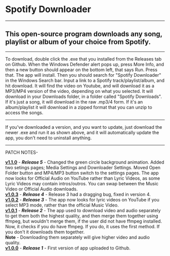 # Spotify Downloader

---

## This open-source program downloads any song, playlist or album of your choice from Spotify.

---

To download, double click the .exe that you installed from the Releases tab on Github. When the Windows Defender alert pops up, press More Info, and then a new button should appear on the bottom left, that says Run. Press that. The app will install. Then you should search for "Spotify Downloader" in the Windows Search bar.
Input a link to a Spotify track/playlist/album, and hit download. It will find the video on Youtube, and will download it as a MP3/MP4 version of the video, depending on what you selected.
It will download in your Downloads folder, in a folder called "Spotify Downloads". If it's just a song, it will download in the raw .mp3/4 form. If it's an album/playlist it will download in a zipped format that you can unzip to access the songs.

---

If you've downloaded a version, and you want to update, just download the newer .exe and run it as shown above, and it will automatically update the app, you don't need to uninstall anything.

---

PATCH NOTES-

**<ins>v1.1.0**</ins> - **_Release 5_** - Changed the green circle background animation. Added two setings pages; Media Settings and Downloader Settings. Moved Open Folder button and MP4/MP3 button switch to the settings pages. The app now looks for Official Audio on YouTube rather than Lyric Videos, as some Lyric Videos may contain intros/outros. You can swap between the Music Video or Official Audio downloads. <br>
**<ins>v1.0.3**</ins> - **_Release 4_** - Release 3 had a dragging bug, fixed in version 4. <br>
**<ins>v1.0.2**</ins> - **_Release 3_** - The app now looks for lyric videos on YouTube if you select MP3 mode, rather than the official Music Video. <br>
**<ins>v1.0.1</ins>** - **_Release 2_** - The app used to download video and audio separately to get them both the highest quality, and then merge them together using ffmpeg, but wouldn't merge them, if the user did not have ffmpeg installed. Now, it checks if you do have ffmpeg. If you do, it uses the first method. If you don't it downloads them together. <br> **Note** - Downloading them separately will give higher video and audio quality.<br>
**<ins>v1.0.0**</ins> - **_Release 1_** - First version of app uploaded to Github. <br>
